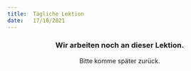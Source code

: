 ```yaml
---
title:  Tägliche Lektion
date:   17/10/2021
---
```


### <center>Wir arbeiten noch an dieser Lektion.</center>
<center>Bitte komme später zurück.</center>